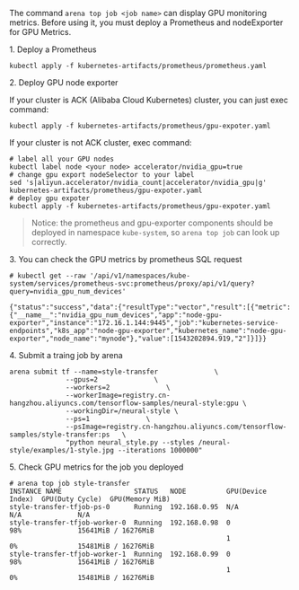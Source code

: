 The command `arena top job <job name>` can display GPU monitoring metrics. Before using it, you must deploy a Prometheus and nodeExporter for GPU Metrics.

1\. Deploy a Prometheus

```
kubectl apply -f kubernetes-artifacts/prometheus/prometheus.yaml
```

2\. Deploy GPU node exporter

If your cluster is ACK (Alibaba Cloud Kubernetes) cluster, you can just exec command:

```
kubectl apply -f kubernetes-artifacts/prometheus/gpu-expoter.yaml
```

If your cluster is not ACK cluster, exec command:

```
# label all your GPU nodes
kubectl label node <your node> accelerator/nvidia_gpu=true
# change gpu export nodeSelector to your label
sed 's|aliyun.accelerator/nvidia_count|accelerator/nvidia_gpu|g' kubernetes-artifacts/prometheus/gpu-expoter.yaml
# deploy gpu expoter
kubectl apply -f kubernetes-artifacts/prometheus/gpu-expoter.yaml
```

> Notice: the prometheus and gpu-exporter components should be deployed in namespace `kube-system`, so `arena top job` can look up correctly. 

3\. You can check the GPU metrics by prometheus SQL request

```
# kubectl get --raw '/api/v1/namespaces/kube-system/services/prometheus-svc:prometheus/proxy/api/v1/query?query=nvidia_gpu_num_devices'

{"status":"success","data":{"resultType":"vector","result":[{"metric":{"__name__":"nvidia_gpu_num_devices","app":"node-gpu-exporter","instance":"172.16.1.144:9445","job":"kubernetes-service-endpoints","k8s_app":"node-gpu-exporter","kubernetes_name":"node-gpu-exporter","node_name":"mynode"},"value":[1543202894.919,"2"]}]}}

```

4\. Submit a traing job by arena

```
arena submit tf --name=style-transfer              \
              --gpus=2              \
              --workers=2              \
              --workerImage=registry.cn-hangzhou.aliyuncs.com/tensorflow-samples/neural-style:gpu \
              --workingDir=/neural-style \
              --ps=1              \
              --psImage=registry.cn-hangzhou.aliyuncs.com/tensorflow-samples/style-transfer:ps   \
              "python neural_style.py --styles /neural-style/examples/1-style.jpg --iterations 1000000"
```

5\. Check GPU metrics for the job you deployed

```
# arena top job style-transfer
INSTANCE NAME                  STATUS   NODE          GPU(Device Index)  GPU(Duty Cycle)  GPU(Memory MiB)
style-transfer-tfjob-ps-0      Running  192.168.0.95  N/A                N/A              N/A
style-transfer-tfjob-worker-0  Running  192.168.0.98  0                  98%              15641MiB / 16276MiB
                                                      1                  0%               15481MiB / 16276MiB
style-transfer-tfjob-worker-1  Running  192.168.0.99  0                  98%              15641MiB / 16276MiB
                                                      1                  0%               15481MiB / 16276MiB
```